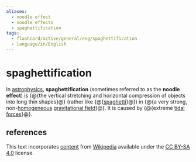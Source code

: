 ```yaml
---
aliases:
  - noodle effect
  - noodle effects
  - spaghettification
tags:
  - flashcard/active/general/eng/spaghettification
  - language/in/English
---
```


# spaghettification

In [astrophysics](astrophysics.md), __spaghettification__ (sometimes referred to as the __noodle effect__) is {@{the vertical stretching and horizontal compression of objects into long thin shapes}@} \(rather like {@{[spaghetti](spaghetti.md)}@}\) in {@{a very strong, non-[homogeneous](homogeneity%20and%20heterogeneity.md) [gravitational field](gravitational%20field.md)}@}. It is caused by {@{extreme [tidal forces](tidal%20force.md)}@}. <!--SR:!2028-04-07,896,290!2028-11-04,1211,350-->

## references

This text incorporates [content](https://en.wikipedia.org/wiki/spaghettification) from [Wikipedia](Wikipedia.md) available under the [CC BY-SA 4.0](https://creativecommons.org/licenses/by-sa/4.0/) license.
